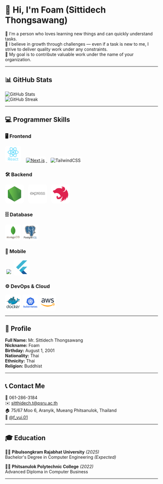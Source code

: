 # 👋 Hi, I'm Foam (Sittidech Thongsawang)

🚀 I'm a person who loves learning new things and can quickly understand tasks.  
🎯 I believe in growth through challenges — even if a task is new to me, I strive to deliver quality work under any constraints.  
💼 My goal is to contribute valuable work under the name of your organization.

---

## 📊 GitHub Stats

![GitHub Stats](https://github-readme-stats.vercel.app/api?username=Foam-01&show_icons=true&theme=radical)  
![GitHub Streak](https://github-readme-streak-stats.herokuapp.com/?user=Foam-01&theme=radical)

---

## 💻 Programmer Skills

### 🖥️ Frontend
<div align="left">
  <img src="https://raw.githubusercontent.com/devicons/devicon/master/icons/react/react-original-wordmark.svg" alt="React" width="45" style="background-color: white; border-radius: 6px; padding: 4px;"/>
  &nbsp; 
  <a href="https://nextjs.org/" target="_blank" rel="noreferrer">
    <img src="https://img.icons8.com/fluent-systems-filled/200/FFFFFF/nextjs.png" alt="Next.js" width="45" style="background-color: white; border-radius: 6px; padding: 4px;"/>
  </a>
  &nbsp;
  <img src="https://www.vectorlogo.zone/logos/tailwindcss/tailwindcss-icon.svg" alt="TailwindCSS" width="45" style="background-color: white; border-radius: 6px; padding: 4px;"/>
</div>

### 🛠️ Backend
<div align="left">
  <img src="https://raw.githubusercontent.com/devicons/devicon/master/icons/nodejs/nodejs-original.svg" width="50" style="background-color: white; border-radius: 8px; padding: 6px; margin-right: 10px;"/>
  <img src="https://raw.githubusercontent.com/devicons/devicon/master/icons/express/express-original-wordmark.svg" width="50" style="background-color: white; border-radius: 8px; padding: 6px; margin-right: 10px;"/>
  <img src="https://raw.githubusercontent.com/devicons/devicon/master/icons/nestjs/nestjs-plain.svg" width="50" style="background-color: white; border-radius: 8px; padding: 6px; margin-right: 10px;"/>
</div>

### 🗄️ Database
<div align="left">
  <img src="https://raw.githubusercontent.com/devicons/devicon/master/icons/mongodb/mongodb-original-wordmark.svg" width="45" style="background-color: white; border-radius: 6px; padding: 4px;"/>
  <img src="https://raw.githubusercontent.com/devicons/devicon/master/icons/postgresql/postgresql-original-wordmark.svg" width="45" style="background-color: white; border-radius: 6px; padding: 4px;"/>
</div>

### 📱 Mobile
<div align="left">
  <img src="https://reactnative.dev/img/header_logo.svg" width="45" style="background-color: white; border-radius: 6px; padding: 4px;"/>
  <img src="https://raw.githubusercontent.com/devicons/devicon/master/icons/flutter/flutter-original.svg" width="45" style="background-color: white; border-radius: 6px; padding: 4px;"/>
</div>

### ⚙️ DevOps & Cloud
<div align="left">
  <img src="https://raw.githubusercontent.com/devicons/devicon/master/icons/docker/docker-original-wordmark.svg" width="45" style="background-color: white; border-radius: 6px; padding: 4px;"/>
  <img src="https://raw.githubusercontent.com/devicons/devicon/master/icons/kubernetes/kubernetes-plain-wordmark.svg" width="45" style="background-color: white; border-radius: 6px; padding: 4px;"/>
  <img src="https://raw.githubusercontent.com/devicons/devicon/master/icons/amazonwebservices/amazonwebservices-original-wordmark.svg" width="45" style="background-color: white; border-radius: 6px; padding: 4px;"/>
</div>

---

## 👤 Profile

**Full Name:** Mr. Sittidech Thongsawang  
**Nickname:** Foam  
**Birthday:** August 1, 2001  
**Nationality:** Thai  
**Ethnicity:** Thai  
**Religion:** Buddhist

---

## 📞 Contact Me

📱 061-286-3184  
✉️ [sitthidech.t@psru.ac.th](mailto:sitthidech.t@psru.ac.th)  
🏠 75/67 Moo 6, Aranyik, Mueang Phitsanulok, Thailand  
📸 [@f_yui.01](https://instagram.com/f_yui.01)

---

## 🎓 Education

🧑‍🎓 **Pibulsongkram Rajabhat University** *(2025)*  
Bachelor's Degree in Computer Engineering *(Expected)*

🧑‍🎓 **Phitsanulok Polytechnic College** *(2022)*  
Advanced Diploma in Computer Business

---


